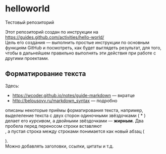 # helloworld
Тестовый репозиторий

Этот репозиторий создан по инструкции на https://guides.github.com/activities/hello-world/  
Цель его создания — выполнить простые инструкции по основным функциям GitHub и посмотреть, как будет выглядеть результат, для того, чтобы в дальнейшем правильно выполнять эти действия при работе с другими проектами.

## Форматирование текста  
Здесь:  
* https://wcoder.github.io/notes/guide-markdown — вкратце
* http://belousovv.ru/markdown_syntax — подробно

описаны некоторые приёмы форматирования текста, например, выделеление текста с двух сторон одиночными звёздочками ( * ) делает его *курсивом*, а двойными звёздочками — **жирным**. Два пробела перед переносом строки вставляют <br>, а пустая строка между строками понимается как новый абзац (</p><p>).  
Можно добавлять заголовки, ссылки, цитаты и т.д.
